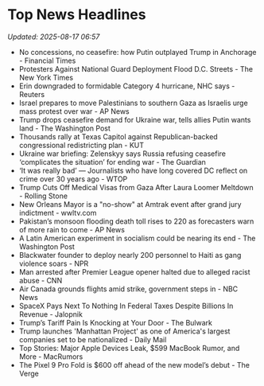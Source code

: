 # Top News Headlines

_Updated: 2025-08-17 06:57_

- No concessions, no ceasefire: how Putin outplayed Trump in Anchorage - Financial Times
- Protesters Against National Guard Deployment Flood D.C. Streets - The New York Times
- Erin downgraded to formidable Category 4 hurricane, NHC says - Reuters
- Israel prepares to move Palestinians to southern Gaza as Israelis urge mass protest over war - AP News
- Trump drops ceasefire demand for Ukraine war, tells allies Putin wants land - The Washington Post
- Thousands rally at Texas Capitol against Republican-backed congressional redistricting plan - KUT
- Ukraine war briefing: Zelenskyy says Russia refusing ceasefire ‘complicates the situation’ for ending war - The Guardian
- ‘It was really bad’ — Journalists who have long covered DC reflect on crime over 30 years ago - WTOP
- Trump Cuts Off Medical Visas from Gaza After Laura Loomer Meltdown - Rolling Stone
- New Orleans Mayor is a "no-show" at Amtrak event after grand jury indictment - wwltv.com
- Pakistan’s monsoon flooding death toll rises to 220 as forecasters warn of more rain to come - AP News
- A Latin American experiment in socialism could be nearing its end - The Washington Post
- Blackwater founder to deploy nearly 200 personnel to Haiti as gang violence soars - NPR
- Man arrested after Premier League opener halted due to alleged racist abuse - CNN
- Air Canada grounds flights amid strike, government steps in - NBC News
- SpaceX Pays Next To Nothing In Federal Taxes Despite Billions In Revenue - Jalopnik
- Trump’s Tariff Pain Is Knocking at Your Door - The Bulwark
- Trump launches 'Manhattan Project' as one of America's largest companies set to be nationalized - Daily Mail
- Top Stories: Major Apple Devices Leak, $599 MacBook Rumor, and More - MacRumors
- The Pixel 9 Pro Fold is $600 off ahead of the new model’s debut - The Verge